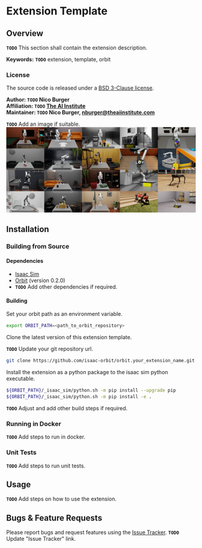 # Extension Template

## Overview

**`TODO`** This section shall contain the extension description.

**Keywords:** **`TODO`** extension, template, orbit

### License

The source code is released under a [BSD 3-Clause license](ros_package_template/LICENSE).

**Author: `TODO` Nico Burger<br />
Affiliation: `TODO` [The AI Institute](https://theaiinstitute.com/)<br />
Maintainer: `TODO` Nico Burger, nburger@theaiinstitute.com**


**`TODO`** Add an image if suitable.
![Example image](docs/orbit.jpg)


## Installation

### Building from Source

#### Dependencies

- [Isaac Sim](https://docs.omniverse.nvidia.com/isaacsim/latest/installation/install_workstation.html)
- [Orbit](https://isaac-orbit.github.io/orbit/source/setup/installation.html) (version 0.2.0)
- **`TODO`** Add other dependencies if required.

#### Building

Set your orbit path as an environment variable.

```bash
export ORBIT_PATH=<path_to_orbit_repository>
```

Clone the latest version of this extension template.

**`TODO`** Update your git repository url.

```bash
git clone https://github.com/isaac-orbit/orbit.your_extension_name.git
```

Install the extension as a python package to the isaac sim python executable.

```bash
${ORBIT_PATH}/_isaac_sim/python.sh -m pip install --upgrade pip
${ORBIT_PATH}/_isaac_sim/python.sh -m pip install -e .
```

**`TODO`** Adjust and add other build steps if required.
### Running in Docker

**`TODO`** Add steps to run in docker.

### Unit Tests

**`TODO`** Add steps to run unit tests.

## Usage

**`TODO`** Add steps on how to use the extension.

## Bugs & Feature Requests

Please report bugs and request features using the [Issue Tracker](https://github.com/isaac-orbit/orbit.ext_template/issues). **`TODO`** Update "Issue Tracker" link.
